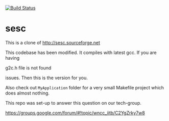 [![Build Status](https://travis-ci.org/dilawar/sesc.svg?branch=master)](https://travis-ci.org/dilawar/sesc)

sesc
====

This is a clone of http://sesc.sourceforge.net 

This codebase has been modified. It compiles with latest gcc. If you are having

   g2c.h file is not found 

issues. Then this is the version for you.

Also check out `MyApplication` folder for a very small Makefile project which does
almost nothing.

This repo was set-up to answer this question on our tech-group.

   https://groups.google.com/forum/#!topic/wncc_iitb/C2YgZrky7w8

